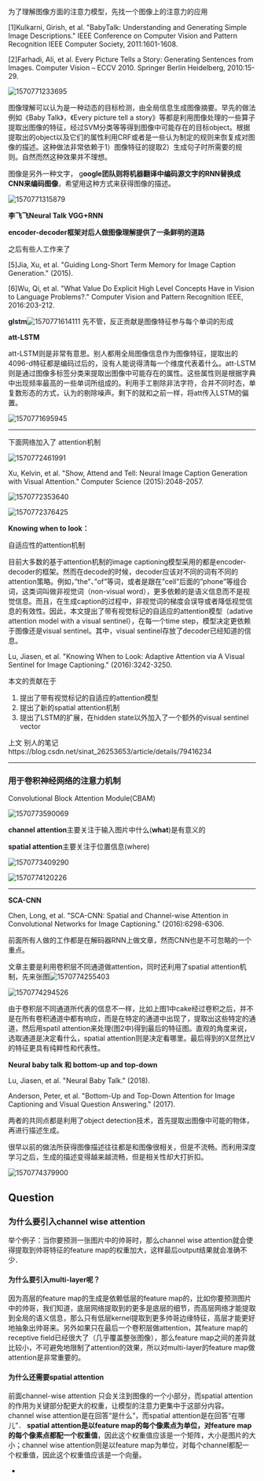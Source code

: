 为了理解图像方面的注意力模型，先找一个图像上的注意力的应用

[1]Kulkarni, Girish, et al. "BabyTalk: Understanding and Generating Simple Image Descriptions." IEEE Conference on Computer Vision and Pattern Recognition IEEE Computer Society, 2011:1601-1608. 

[2]Farhadi, Ali, et al. Every Picture Tells a Story: Generating Sentences from Images. Computer Vision – ECCV 2010. Springer Berlin Heidelberg, 2010:15-29.

![1570771233695](img/1570771233695.png)

​    图像理解可以认为是一种动态的目标检测，由全局信息生成图像摘要。早先的做法例如《Baby Talk》，《Every picture tell a story》等都是利用图像处理的一些算子提取出图像的特征，经过SVM分类等等得到图像中可能存在的目标object。根据提取出的object以及它们的属性利用CRF或者是一些认为制定的规则来恢复成对图像的描述。这种做法非常依赖于1）图像特征的提取2）生成句子时所需要的规则。自然而然这种效果并不理想。



图像是另外一种文字， g**oogle团队则将机器翻译中编码源文字的RNN替换成CNN来编码图像**，希望用这种方式来获得图像的描述。

![1570771315879](img/1570771315879.png)

**李飞飞Neural Talk  VGG+RNN**

**encoder-decoder框架对后人做图像理解提供了一条鲜明的道路**

之后有些人工作来了

[5]Jia, Xu, et al. "Guiding Long-Short Term Memory for Image Caption Generation." (2015). 

[6]Wu, Qi, et al. "What Value Do Explicit High Level Concepts Have in Vision to Language Problems?." Computer Vision and Pattern Recognition IEEE, 2016:203-212.

**glstm**![1570771614111](img/1570771614111.png) 先不管，反正贡献是图像特征参与每个单词的形成

**att-LSTM**

att-LSTM则是非常有意思。别人都用全局图像信息作为图像特征，提取出的4096-d特征都是编码过后的，没有人能说得清每一个维度代表着什么。att-LSTM则是通过图像多标签分类来提取出图像中可能存在的属性。这些属性则是根据字典中出现频率最高的一些单词所组成的。利用手工剔除非法字符，合并不同时态，单复数形态的方式，认为的剔除噪声。剩下的就和之前一样，将att传入LSTM的偏置。

![1570771695945](img/1570771695945.png)

---

下面网络加入了 attention机制

![1570772461991](img/1570772461991.png)

Xu, Kelvin, et al. "Show, Attend and Tell: Neural Image Caption Generation with Visual Attention." Computer Science (2015):2048-2057.

![1570772353640](img/1570772353640.png)

![1570772376425](img/1570772376425.png)

**Knowing when to look：**

自适应性的attention机制

目前大多数的基于attention机制的image captioning模型采用的都是encoder-decoder的框架。然而在decode的时候，decoder应该对不同的词有不同的attention策略。例如，”the”、”of”等词，或者是跟在”cell”后面的”phone”等组合词，这类词叫做非视觉词（non-visual word），更多依赖的是语义信息而不是视觉信息。而且，在生成caption的过程中，非视觉词的梯度会误导或者降低视觉信息的有效性。因此，本文提出了带有视觉标记的自适应的attention模型（adative attention model with a visual sentinel），在每一个time step，模型决定更依赖于图像还是visual sentinel。其中，visual sentinel存放了decoder已经知道的信息。

Lu, Jiasen, et al. "Knowing When to Look: Adaptive Attention via A Visual Sentinel for Image Captioning." (2016):3242-3250.

本文的贡献在于

1. 提出了带有视觉标记的自适应的attention模型
2. 提出了新的spatial attention机制
3. 提出了LSTM的扩展，在hidden state以外加入了一个额外的visual sentinel vector

上文 别人的笔记https://blog.csdn.net/sinat_26253653/article/details/79416234

---

### 用于卷积神经网络的注意力机制

Convolutional Block Attention Module(CBAM)

![1570773590069](img/1570773590069.png)

**channel attention**主要关注于输入图片中什么(**what**)是有意义的

**spatial attention**主要关注于位置信息(where)



![1570773409290](img/1570773409290.png)

![1570774120226](img/1570774120226.png)



---

**SCA-CNN**

Chen, Long, et al. "SCA-CNN: Spatial and Channel-wise Attention in Convolutional Networks for Image Captioning." (2016):6298-6306.

前面所有人做的工作都是在解码器RNN上做文章，然而CNN也是不可忽略的一个重点。

文章主要是利用卷积层不同通道做attention，同时还利用了spatial attention机制，先来张图![1570774255403](img/1570774255403.png)

![1570774294526](img/1570774294526.png)

由于卷积层不同通道所代表的信息不一样，比如上图1中cake经过卷积之后，并不是在所有卷积通道中都有响应，而是在特定的通道中出现了，提取出这些特定的通道，然后用spatil attention来处理(图2中)得到最后的特征图。直观的角度来说，选取通道是决定看什么，spatial attention则是决定看哪里。最后得到的X显然比V的特征更具有纯粹性和代表性。

**Neural baby talk 和 bottom-up and top-down**

Lu, Jiasen, et al. "Neural Baby Talk." (2018).

Anderson, Peter, et al. "Bottom-Up and Top-Down Attention for Image Captioning and Visual Question Answering." (2017).

两者的共同点都是利用了object detection技术，首先提取出图像中可能的物体，再进行描述生成。

很早以前的做法所获得图像描述往往都是和图像很相关，但是不流畅。而利用深度学习之后，生成的描述变得越来越流畅，但是相关性却大打折扣。

![1570774379900](img/1570774379900.png)

## Question

### **为什么要引入channel wise attention**

举个例子：当你要预测一张图片中的帅哥时，那么channel wise attention就会使得提取到帅哥特征的feature map的权重加大，这样最后output结果就会准确不少．

#### 为什么要引入multi-layer呢？

因为高层的feature map的生成是依赖低层的feature map的，比如你要预测图片中的帅哥，我们知道，底层网络提取到的更多是底层的细节，而高层网络才能提取到全局的语义信息，那么只有低层kernel提取到更多帅哥边缘特征，高层才能更好地抽象出帅哥来。另外如果只在最后一个卷积层做attention，其feature map的receptive field已经很大了（几乎覆盖整张图像），那么feature map之间的差异就比较小，不可避免地限制了attention的效果，所以对multi-layer的feature map做attention是非常重要的。

#### **为什么还需要spatial attention**

前面channel-wise attention 只会关注到图像的一个小部分，而spatial attention的作用为关键部分配更大的权重，让模型的注意力更集中于这部分内容。 
channel wise attention是在回答“是什么”，而spatial attention是在回答“在哪儿”． 
**spatial attention是以feature map的每个像素点为单位，对feature map的每个像素点都配一个权重值**，因此这个权重值应该是一个矩阵，大小是图片的大小；channel wise attention则是以feature map为单位，对每个channel都配一个权重值，因此这个权重值应该是一个向量。

-
